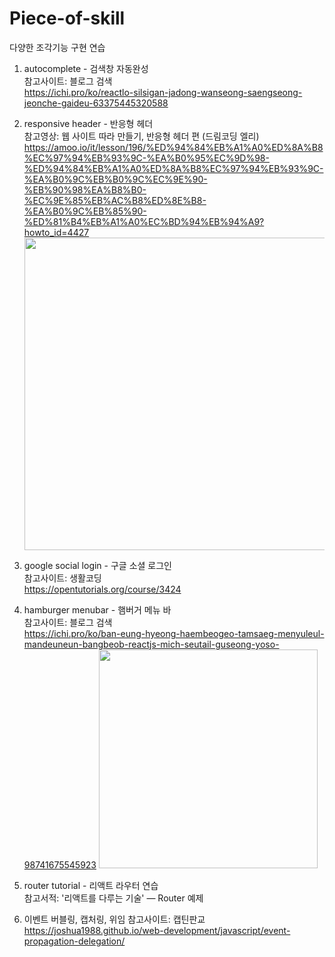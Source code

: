 # Piece-of-skill
다양한 조각기능 구현 연습

1. autocomplete - 검색창 자동완성 <br/>
   참고사이트: 블로그 검색 <br/>
   https://ichi.pro/ko/reactlo-silsigan-jadong-wanseong-saengseong-jeonche-gaideu-63375445320588

2. responsive header - 반응형 헤더 <br/>
   참고영상: 웹 사이트 따라 만들기, 반응형 헤더 편 (드림코딩 엘리) <br />
      https://amoo.io/it/lesson/196/%ED%94%84%EB%A1%A0%ED%8A%B8%EC%97%94%EB%93%9C-%EA%B0%95%EC%9D%98-%ED%94%84%EB%A1%A0%ED%8A%B8%EC%97%94%EB%93%9C-%EA%B0%9C%EB%B0%9C%EC%9E%90-%EB%90%98%EA%B8%B0-%EC%9E%85%EB%AC%B8%ED%8E%B8-%EA%B0%9C%EB%85%90-%ED%81%B4%EB%A1%A0%EC%BD%94%EB%94%A9?howto_id=4427
   <img src="https://user-images.githubusercontent.com/68722179/127442845-e70fa9e6-5f9a-44dd-ad31-6b744c101e9c.png" width="500px " height="auto">

3. google social login - 구글 소셜 로그인<br />
   참고사이트: 생활코딩 <br/>
   https://opentutorials.org/course/3424
   
4. hamburger menubar - 햄버거 메뉴 바 <br/>
   참고사이트: 블로그 검색 <br/>
   https://ichi.pro/ko/ban-eung-hyeong-haembeogeo-tamsaeg-menyuleul-mandeuneun-bangbeob-reactjs-mich-seutail-guseong-yoso-98741675545923
   <img src="https://i.esdrop.com/d/KwrGH1p1Zl/0zX9nuWWS7.png" width="350" height="auto">
   
5. router tutorial - 리액트 라우터 연습 <br/>
   참고서적: '리액트를 다루는 기술' — Router 예제

6. 이벤트 버블링, 캡처링, 위임
   참고사이트: 캡틴판교 <br />
   https://joshua1988.github.io/web-development/javascript/event-propagation-delegation/
